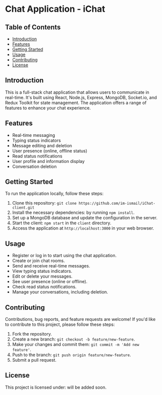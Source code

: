 # Chat Application - iChat

## Table of Contents
- [Introduction](#introduction)
- [Features](#features)
- [Getting Started](#getting-started)
- [Usage](#usage)
- [Contributing](#contributing)
- [License](#license)

## Introduction
This is a full-stack chat application that allows users to communicate in real-time. It's built using React, Node.js, Express, MongoDB, Socket.io, and Redux Toolkit for state management. The application offers a range of features to enhance your chat experience.

## Features
- Real-time messaging
- Typing status indicators
- Message editing and deletion
- User presence (online, offline status)
- Read status notifications
- User profile and information display
- Conversation deletion

## Getting Started
To run the application locally, follow these steps:

1. Clone this repository: `git clone https://github.com/im-ismail/iChat-client.git`
2. Install the necessary dependencies: by running `npm install`.
3. Set up a MongoDB database and update the configuration in the server.
5. Start the client: `npm start` in the `client` directory.
6. Access the application at `http://localhost:3000` in your web browser.

## Usage
- Register or log in to start using the chat application.
- Create or join chat rooms.
- Send and receive real-time messages.
- View typing status indicators.
- Edit or delete your messages.
- See user presence (online or offline).
- Check read status notifications.
- Manage your conversations, including deletion.

## Contributing
Contributions, bug reports, and feature requests are welcome! If you'd like to contribute to this project, please follow these steps:
1. Fork the repository.
2. Create a new branch: `git checkout -b feature/new-feature`.
3. Make your changes and commit them: `git commit -m 'Add new feature'`.
4. Push to the branch: `git push origin feature/new-feature`.
5. Submit a pull request.

## License
This project is licensed under: will be added soon.

